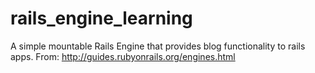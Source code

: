 rails_engine_learning
=====================

A simple mountable Rails Engine that provides blog functionality to rails apps. From: http://guides.rubyonrails.org/engines.html
